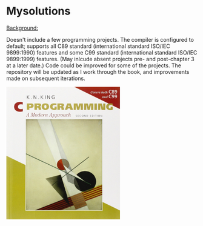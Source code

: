 # Mysolutions

<u>Background:</u>  
  
Doesn't include a few programming projects. The compiler is configured to default; supports all C89 standard (international standard ISO/IEC 9899:1990) features and some C99 standard (international standard ISO/IEC 9899:1999) features. (May inlcude absent projects pre- and post-chapter 3 at a later date.) Code could be improved for some of the projects. The repository will be updated as I work through the book, and improvements made on subsequent iterations.

<img src="Image/book_image.jpg" width="300" height="350">
